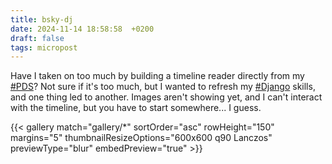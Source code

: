 ```yaml
---
title: bsky-dj
date: 2024-11-14 18:58:58  +0200
draft: false
tags: micropost
---
```


Have I taken on too much by building a timeline reader directly from my [#PDS](https://mastodon.bofhers.es/tags/PDS)? Not sure if it's too much, but I wanted to refresh my [#Django](https://mastodon.bofhers.es/tags/Django) skills, and one thing led to another. Images aren't showing yet, and I can't interact with the timeline, but you have to start somewhere... I guess.

{{< gallery match="gallery/*" sortOrder="asc" rowHeight="150" margins="5" thumbnailResizeOptions="600x600 q90 Lanczos" previewType="blur" embedPreview="true" >}}